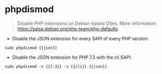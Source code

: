 # phpdismod

> Disable PHP extensions on Debian-based OSes.
> More information: <https://salsa.debian.org/php-team/php-defaults>

- Disable the JSON extension for every SAPI of every PHP version:

`sudo phpdismod {{json}}`

- Disable the JSON extension for PHP 7.3 with the cli SAPI:

`sudo phpdismod -v {{7.3}} -s {{cli}} {{json}}`
